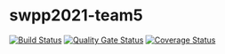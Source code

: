 # swpp2021-team5
[![Build
           Status](https://travis-ci.com/swsnu/swpp2021-team5.svg?branch=main)](https://travis-ci.com/swsnu/swpp2021-team5)
[![Quality Gate
           Status](https://sonarcloud.io/api/project_badges/measure?project=swsnu_swpp2021-team5&metric=alert_status)](https://sonarcloud.io/dashboard?id=swsnu_swpp2021-team5)
[![Coverage Status](https://coveralls.io/repos/github/swsnu/swpp2021-team5/badge.svg?branch=main)](https://coveralls.io/github/swsnu/swpp2021-team5?branch=main)
